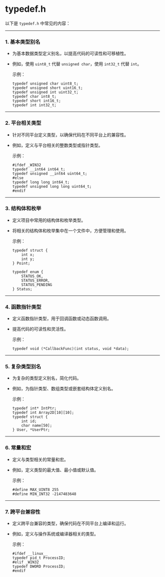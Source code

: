# typedef.h

以下是 `typedef.h` 中常见的内容：

------

### **1. 基本类型别名**

- 为基本数据类型定义别名，以提高代码的可读性和可移植性。

- 例如，使用 `uint8_t` 代替 `unsigned char`，使用 `int32_t` 代替 `int`。

  示例：

  ```
  typedef unsigned char uint8_t;
  typedef unsigned short uint16_t;
  typedef unsigned int uint32_t;
  typedef char int8_t;
  typedef short int16_t;
  typedef int int32_t;
  ```

------

### **2. 平台相关类型**

- 针对不同平台定义类型，以确保代码在不同平台上的兼容性。

- 例如，定义与平台相关的整数类型或指针类型。

  示例：

  ```
  #ifdef _WIN32
  typedef __int64 int64_t;
  typedef unsigned __int64 uint64_t;
  #else
  typedef long long int64_t;
  typedef unsigned long long uint64_t;
  #endif
  ```

------

### **3. 结构体和枚举**

- 定义项目中常用的结构体和枚举类型。

- 将相关的结构体和枚举集中在一个文件中，方便管理和使用。

  示例：

  ```
  typedef struct {
      int x;
      int y;
  } Point;
  
  typedef enum {
      STATUS_OK,
      STATUS_ERROR,
      STATUS_PENDING
  } Status;
  ```

------

### **4. 函数指针类型**

- 定义函数指针类型，用于回调函数或动态函数调用。

- 提高代码的可读性和灵活性。

  示例：

  ```
  typedef void (*CallbackFunc)(int status, void *data);
  ```

------

### **5. 复杂类型别名**

- 为复杂的类型定义别名，简化代码。

- 例如，为指针类型、数组类型或嵌套结构体定义别名。

  示例：

  ```
  typedef int* IntPtr;
  typedef int Array2D[10][10];
  typedef struct {
      int id;
      char name[50];
  } User, *UserPtr;
  ```

------

### **6. 常量和宏**

- 定义与类型相关的常量和宏。

- 例如，定义类型的最大值、最小值或默认值。

  示例：

  ```
  #define MAX_UINT8 255
  #define MIN_INT32 -2147483648
  ```

------

### **7. 跨平台兼容性**

- 定义跨平台兼容的类型，确保代码在不同平台上编译和运行。

- 例如，定义与操作系统或编译器相关的类型。

  示例：

  ```
  #ifdef __linux__
  typedef pid_t ProcessID;
  #elif _WIN32
  typedef DWORD ProcessID;
  #endif
  ```